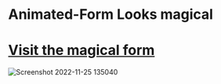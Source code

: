 # Animated-Form Looks magical
# [Visit the magical form](https://anand-http.github.io/Animated-Form/)
![Screenshot 2022-11-25 135040](https://user-images.githubusercontent.com/90892063/203934391-3d91356a-20be-48dc-b7d9-6aef695e826f.jpg)
